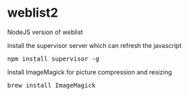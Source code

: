 weblist2
========

NodeJS version of weblist

Install the supervisor server which can refresh the javascript
<pre>
npm install supervisor -g
</pre>
Install ImageMagick for picture compression and resizing
<pre>
brew install ImageMagick
</pre>
